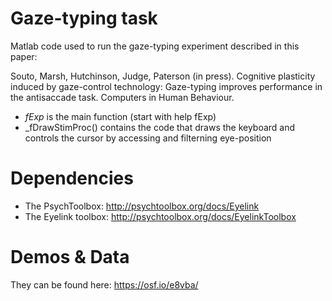 # Gaze-typing task 
Matlab code used to run the gaze-typing experiment described in this paper:

Souto, Marsh, Hutchinson, Judge, Paterson (in press). Cognitive plasticity induced by gaze-control technology: Gaze-typing improves performance in the antisaccade task. Computers in Human Behaviour.

- _fExp_ is the main function (start with help fExp)
- _fDrawStimProc() contains the code that draws the keyboard and controls the cursor by accessing and filterning eye-position 

# Dependencies
- The PsychToolbox: http://psychtoolbox.org/docs/Eyelink
- The Eyelink toolbox: http://psychtoolbox.org/docs/EyelinkToolbox

# Demos & Data
They can be found here: https://osf.io/e8vba/
